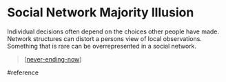 # Social Network Majority Illusion
Individual decisions often depend on the choices other people have made.
Network structures can distort a persons view of local observations.
Something that is rare can be overrepresented in a social network.
> [[never-ending-now]]

#reference

[//begin]: # "Autogenerated link references for markdown compatibility"
[never-ending-now]: never-ending-now.md "The Never Ending Now"
[//end]: # "Autogenerated link references"